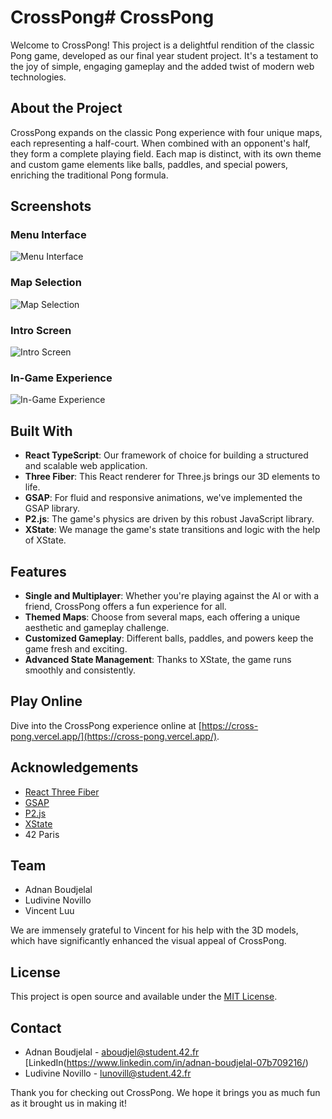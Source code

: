 # CrossPong# CrossPong

Welcome to CrossPong! This project is a delightful rendition of the classic Pong game, developed as our final year student project. It's a testament to the joy of simple, engaging gameplay and the added twist of modern web technologies.

## About the Project

CrossPong expands on the classic Pong experience with four unique maps, each representing a half-court. When combined with an opponent's half, they form a complete playing field. Each map is distinct, with its own theme and custom game elements like balls, paddles, and special powers, enriching the traditional Pong formula.

## Screenshots

### Menu Interface
![Menu Interface](public/screenshot/Screenshot_Menu.png)

### Map Selection
![Map Selection](public/screenshot/Screenshot_Select.png)

### Intro Screen
![Intro Screen](public/screenshot/Screenshot_Intro.png)

### In-Game Experience
![In-Game Experience](public/screenshot/Screenshot_Ingame.png)

## Built With

- **React TypeScript**: Our framework of choice for building a structured and scalable web application.
- **Three Fiber**: This React renderer for Three.js brings our 3D elements to life.
- **GSAP**: For fluid and responsive animations, we've implemented the GSAP library.
- **P2.js**: The game's physics are driven by this robust JavaScript library.
- **XState**: We manage the game's state transitions and logic with the help of XState.

## Features

- **Single and Multiplayer**: Whether you're playing against the AI or with a friend, CrossPong offers a fun experience for all.
- **Themed Maps**: Choose from several maps, each offering a unique aesthetic and gameplay challenge.
- **Customized Gameplay**: Different balls, paddles, and powers keep the game fresh and exciting.
- **Advanced State Management**: Thanks to XState, the game runs smoothly and consistently.

## Play Online

Dive into the CrossPong experience online at [https://cross-pong.vercel.app/](https://cross-pong.vercel.app/).

## Acknowledgements

- [React Three Fiber](https://github.com/pmndrs/react-three-fiber)
- [GSAP](https://greensock.com/gsap/)
- [P2.js](https://schteppe.github.io/p2.js/)
- [XState](https://xstate.js.org/)
- 42 Paris

## Team

- Adnan Boudjelal
- Ludivine Novillo
- Vincent Luu

We are immensely grateful to Vincent for his help with the 3D models, which have significantly enhanced the visual appeal of CrossPong.

## License

This project is open source and available under the [MIT License](LICENSE).

## Contact

- Adnan Boudjelal - aboudjel@student.42.fr [LinkedIn(https://www.linkedin.com/in/adnan-boudjelal-07b709216/)
- Ludivine Novillo - lunovill@student.42.fr

Thank you for checking out CrossPong. We hope it brings you as much fun as it brought us in making it!
